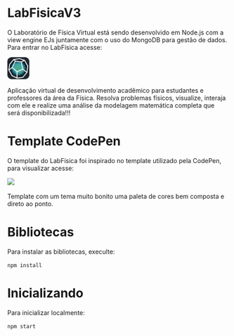 # LabFisicaV3
O Laboratório de Física Virtual está sendo desenvolvido em Node.js com a view engine EJs juntamente com o uso do MongoDB para gestão de dados. Para entrar no LabFísica acesse:

<a href="https://labfisica.vercel.app/">
    <img src="./public/img/icon.png" style="width: 50px; height: 50px;"/>
</a>

Aplicação virtual de desenvolvimento acadêmico para estudantes e professores da área da Física. Resolva problemas físicos, visualize, interaja com ele e realize uma análise da modelagem matemática completa que será disponibilizada!!!

# Template CodePen
O template do LabFísica foi inspirado no template utilizado pela CodePen, para visualizar acesse:
<a href="https://codepen.io/" style="">

<img src="https://img.shields.io/badge/Codepen-000000?style=for-the-badge&logo=codepen&logoColor=white"/>

</a>

Template com um tema muito bonito uma paleta de cores bem composta e direto ao ponto.

# Bibliotecas
Para instalar as bibliotecas, execulte:

```node
npm install
```

# Inicializando
Para inicializar localmente:

```
npm start
```